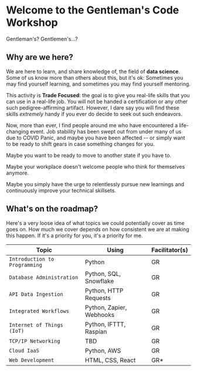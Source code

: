 
# Welcome to the **Gentleman's Code Workshop**

Gentleman's? Gentlemen's...?

## Why are we here?

We are here to learn, and share knowledge of, the field of **data science**. 
Some of us know more than others about this, but it's ok: Sometimes you may find yourself learning, and sometimes you may find yourself mentoring.

This activity is **Trade Focused**: the goal is to give you real-life skills that you can use in a real-life job. You will not be handed a certification or any other such pedigree-affirming artifact. However, I dare say you will find these skills _extremely_ handy if you ever do decide to seek out such endeavors.

Now, more than ever, I find people around me who have encountered a life-changing event.
Job stability has been swept out from under many of us due to COVID Panic, and maybe you have been affected -- or simply want to be ready to shift gears in case something changes for you.

Maybe you want to be ready to move to another state if you have to.

Maybe your workplace doesn't welcome people who think for themselves anymore.  

Maybe you simply have the urge to relentlessly pursue new learnings and continuously improve your technical skillsets.

## What's on the roadmap?

Here's a very loose idea of what topics we could potentially cover as time goes on.
How much we cover depends on how consistent we are at making this happen.
If it's a priority for you, it's a priority for me.

|Topic                         |Using                         |Facilitator(s) |
|------------------------------|------------------------------|---------------|
|`Introduction to Programming` |Python                        |GR             |
|`Database Administration`     |Python, SQL, Snowflake        |GR             |
|`API Data Ingestion`          |Python, HTTP Requests         |GR             |
|`Integrated Workflows`        |Python, Zapier, Webhooks      |GR             |
|`Internet of Things (IoT)`    |Python, IFTTT, Raspian        |GR             |
|`TCP/IP Networking`           |TBD                           |GR             |
|`Cloud IaaS`                  |Python, AWS                   |GR             |
|`Web Development`             |HTML, CSS, React              |GR*            |